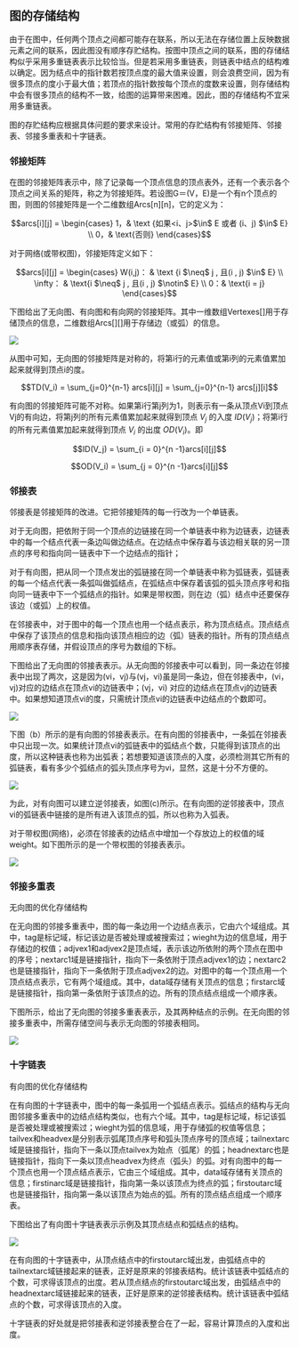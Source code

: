 ## 图的存储结构

由于在图中，任何两个顶点之间都可能存在联系，所以无法在存储位置上反映数据元素之间的联系，因此图没有顺序存贮结构。按图中顶点之间的联系，图的存储结构似乎采用多重链表表示比较恰当。但是若采用多重链表，则链表中结点的结构难以确定。因为结点中的指针数若按顶点度的最大值来设置，则会浪费空间，因为有很多顶点的度小于最大值；若顶点的指针数按每个顶点的度数来设置，则存储结构中会有很多顶点的结构不一致，给图的运算带来困难。因此，图的存储结构不宜采用多重链表。 

图的存贮结构应根据具体问题的要求来设计。常用的存贮结构有邻接矩阵、邻接表、邻接多重表和十字链表。

### 邻接矩阵

在图的邻接矩阵表示中，除了记录每一个顶点信息的顶点表外，还有一个表示各个顶点之间关系的矩阵，称之为邻接矩阵。若设图G＝(V，E)是一个有n个顶点的图，则图的邻接矩阵是一个二维数组Arcs\[n][n]，它的定义为：

$$arcs[i][j] = \begin{cases} 1，& \text {如果<i、j>$\in$ E 或者 (i、j) $\in$ E} \\ 0，&  \text{否则} \end{cases}$$

对于网络(或带权图)，邻接矩阵定义如下：

$$arcs[i][j] = \begin{cases} W(i,j)： & \text {i $\neq$ j , 且(i , j) $\in$ E} \\ \infty： & \text{i $\neq$ j , 且(i , j) $\notin$ E} \\ 0：&  \text{i = j} \end{cases}$$

下图给出了无向图、有向图和有向网的邻接矩阵。其中一维数组Vertexes\[]用于存储顶点的信息，二维数组Arcs\[]\[]用于存储边（或弧）的信息。 

![](img/邻接矩阵.png)

从图中可知，无向图的邻接矩阵是对称的，将第i行的元素值或第i列的元素值累加起来就得到顶点i的度。

$$TD(V_i) = \sum_{j=0}^{n-1} arcs[i][j] = \sum_{j=0}^{n-1} arcs[j][i]$$

有向图的邻接矩阵可能不对称。如果第i行第j列为1，则表示有一条从顶点Vi到顶点Vj的有向边，将第j列的所有元素值累加起来就得到顶点 $V_j$ 的入度 $ID(V_j)$；将第i行的所有元素值累加起来就得到顶点 $V_i$ 的出度 $OD(V_i)$。即

$$ID(V_j) = \sum_{i = 0}^{n -1}arcs[i][j]$$

$$OD(V_i) = \sum_{j = 0}^{n -1}arcs[i][j]$$

### 邻接表 

邻接表是邻接矩阵的改进。它把邻接矩阵的每一行改为一个单链表。

对于无向图，把依附于同一个顶点的边链接在同一个单链表中称为边链表，边链表中的每一个结点代表一条边叫做边结点。在边结点中保存着与该边相关联的另一顶点的序号和指向同一链表中下一个边结点的指针；

对于有向图，把从同一个顶点发出的弧链接在同一个单链表中称为弧链表，弧链表的每一个结点代表一条弧叫做弧结点，在弧结点中保存着该弧的弧头顶点序号和指向同一链表中下一个弧结点的指针。如果是带权图，则在边（弧）结点中还要保存该边（或弧）上的权值。

在邻接表中，对于图中的每一个顶点也用一个结点表示，称为顶点结点。顶点结点中保存了该顶点的信息和指向该顶点相应的边（弧）链表的指针。所有的顶点结点用顺序表存储，并假设顶点的序号为数组的下标。

下图给出了无向图的邻接表表示。从无向图的邻接表中可以看到，同一条边在邻接表中出现了两次，这是因为(vi，vj)与(vj，vi)虽是同一条边，但在邻接表中，(vi，vj)对应的边结点在顶点vi的边链表中；(vj，vi) 对应的边结点在顶点vj的边链表中。如果想知道顶点vi的度，只需统计顶点vi的边链表中边结点的个数即可。 

![](img/邻接表.png)

下图（b）所示的是有向图的邻接表表示。在有向图的邻接表中，一条弧在邻接表中只出现一次。如果统计顶点vi的弧链表中的弧结点个数，只能得到该顶点的出度，所以这种链表也称为出弧表；若想要知道该顶点的入度，必须检测其它所有的弧链表，看有多少个弧结点的弧头顶点序号为vi，显然，这是十分不方便的。

![](img/逆邻接表.png)

为此，对有向图可以建立逆邻接表，如图(c)所示。在有向图的逆邻接表中，顶点vi的弧链表中链接的是所有进入该顶点的弧，所以也称为入弧表。

对于带权图(网络)，必须在邻接表的边结点中增加一个存放边上的权值的域weight。如下图所示的是一个带权图的邻接表表示。

![](img/带权图邻接表.png)

### 邻接多重表

无向图的优化存储结构

在无向图的邻接多重表中，图的每一条边用一个边结点表示，它由六个域组成。其中，tag是标记域，标记该边是否被处理或被搜索过；wieght为边的信息域，用于存储边的权值；adjvex1和adjvex2是顶点域，表示该边所依附的两个顶点在图中的序号；nextarc1域是链接指针，指向下一条依附于顶点adjvex1的边；nextarc2也是链接指针，指向下一条依附于顶点adjvex2的边。对图中的每一个顶点用一个顶点结点表示，它有两个域组成。其中，data域存储有关顶点的信息；firstarc域是链接指针，指向第一条依附于该顶点的边。所有的顶点结点组成一个顺序表。

下图所示，给出了无向图的邻接多重表表示，及其两种结点的示例。在无向图的邻接多重表中，所需存储空间与表示无向图的邻接表相同。 

![](img/邻接多重表.png)

### 十字链表

有向图的优化存储结构

在有向图的十字链表中，图中的每一条弧用一个弧结点表示。弧结点的结构与无向图邻接多重表中的边结点结构类似，也有六个域。其中，tag是标记域，标记该弧是否被处理或被搜索过；wieght为弧的信息域，用于存储弧的权值等信息；tailvex和headvex是分别表示弧尾顶点序号和弧头顶点序号的顶点域；tailnextarc域是链接指针，指向下一条以顶点tailvex为始点（弧尾）的弧；headnextarc也是链接指针，指向下一条以顶点headvex为终点（弧头）的弧。对有向图中的每一个顶点也用一个顶点结点表示，它由三个域组成。其中，data域存储有关顶点的信息；firstinarc域是链接指针，指向第一条以该顶点为终点的弧；firstoutarc域也是链接指针，指向第一条以该顶点为始点的弧。所有的顶点结点组成一个顺序表。 

下图给出了有向图十字链表表示示例及其顶点结点和弧结点的结构。 

![](img/十字链表.png)

在有向图的十字链表中，从顶点结点中的firstoutarc域出发，由弧结点中的tailnextarc域链接起来的链表，正好是原来的邻接表结构。统计该链表中弧结点的个数，可求得该顶点的出度。若从顶点结点的firstoutarc域出发，由弧结点中的headnextarc域链接起来的链表，正好是原来的逆邻接表结构。统计该链表中弧结点的个数，可求得该顶点的入度。

十字链表的好处就是把邻接表和逆邻接表整合在了一起，容易计算顶点的入度和出度。